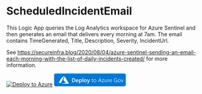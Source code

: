 # ScheduledIncidentEmail

This Logic App queries the Log Analytics workspace for Azure Sentinel and then generates an email that delivers every morning at 7am. The email contains TimeGenerated, Title, Description, Severity, IncidentUrl.

See https://secureinfra.blog/2020/08/04/azure-sentinel-sending-an-email-each-morning-with-the-list-of-daily-incidents-created/ for more information.

[![Deploy to Azure](https://aka.ms/deploytoazurebutton)](https://portal.azure.com/#create/Microsoft.Template/uri/https%3A%2F%2Fraw.githubusercontent.com%2Frod-trent%2FSentinelPlaybooks%2Fmaster%2FScheduledIncidentEmail%2Fdailyincident.json)
[![Deploy to Azure](https://raw.githubusercontent.com/Azure/azure-quickstart-templates/master/1-CONTRIBUTION-GUIDE/images/deploytoazuregov.png)](https://portal.azure.com/#create/Microsoft.Template/uri/https%3A%2F%2Fraw.githubusercontent.com%2Frod-trent%2FSentinelPlaybooks%2Fmaster%2FScheduledIncidentEmail%2Fazuredeploy.json)
